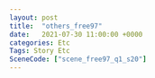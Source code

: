 ```yaml
---
layout: post
title:  "others_free97"
date:   2021-07-30 11:00:00 +0000
categories: Etc
Tags: Story Etc
SceneCode: ["scene_free97_q1_s20"]
---
```

